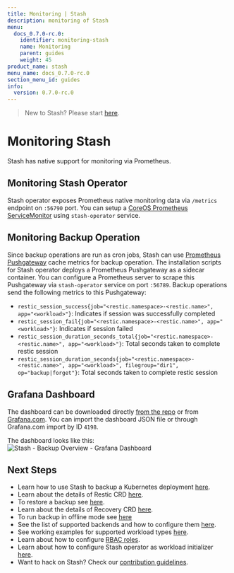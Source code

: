 ```yaml
---
title: Monitoring | Stash
description: monitoring of Stash
menu:
  docs_0.7.0-rc.0:
    identifier: monitoring-stash
    name: Monitoring
    parent: guides
    weight: 45
product_name: stash
menu_name: docs_0.7.0-rc.0
section_menu_id: guides
info:
  version: 0.7.0-rc.0
---
```


> New to Stash? Please start [here](/docs/0.7.0-rc.0/concepts/README).

# Monitoring Stash

Stash has native support for monitoring via Prometheus.

## Monitoring Stash Operator
Stash operator exposes Prometheus native monitoring data via `/metrics` endpoint on `:56790` port. You can setup a [CoreOS Prometheus ServiceMonitor](https://github.com/coreos/prometheus-operator) using `stash-operator` service.

## Monitoring Backup Operation
Since backup operations are run as cron jobs, Stash can use [Prometheus Pushgateway](https://github.com/prometheus/pushgateway) cache metrics for backup operation. The installation scripts for Stash operator deploys a Prometheus Pushgateway as a sidecar container. You can configure a Prometheus server to scrape this Pushgateway via `stash-operator` service on port `:56789`. Backup operations send the following metrics to this Pushgateway:

 - `restic_session_success{job="<restic.namespace>-<restic.name>", app="<workload>"}`: Indicates if session was successfully completed
 - `restic_session_fail{job="<restic.namespace>-<restic.name>", app="<workload>"}`: Indicates if session failed
 - `restic_session_duration_seconds_total{job="<restic.namespace>-<restic.name>", app="<workload>"}`: Total seconds taken to complete restic session
 - `restic_session_duration_seconds{job="<restic.namespace>-<restic.name>", app="<workload>", filegroup="dir1", op="backup|forget"}`: Total seconds taken to complete restic session

## Grafana Dashboard
The dashboard can be downloaded directly [from the repo](/contrib/monitoring/Grafana%20-%20Stash%20-%20Backup%20Overview.json) or from [Grafana.com](https://grafana.com/dashboards/4198).
You can import the dashboard JSON file or through Grafana.com import by ID `4198`.

The dashboard looks like this:
![Stash - Backup Overview - Grafana Dashboard](/docs/0.7.0-rc.0/images/grafana/dashboard-stash-backup-overview.png)

## Next Steps

- Learn how to use Stash to backup a Kubernetes deployment [here](/docs/0.7.0-rc.0/guides/backup).
- Learn about the details of Restic CRD [here](/docs/0.7.0-rc.0/concepts/crds/restic).
- To restore a backup see [here](/docs/0.7.0-rc.0/guides/restore).
- Learn about the details of Recovery CRD [here](/docs/0.7.0-rc.0/concepts/crds/recovery).
- To run backup in offline mode see [here](/docs/0.7.0-rc.0/guides/offline_backup)
- See the list of supported backends and how to configure them [here](/docs/0.7.0-rc.0/guides/backends).
- See working examples for supported workload types [here](/docs/0.7.0-rc.0/guides/workloads).
- Learn about how to configure [RBAC roles](/docs/0.7.0-rc.0/guides/rbac).
- Learn about how to configure Stash operator as workload initializer [here](/docs/0.7.0-rc.0/guides/initializer).
- Want to hack on Stash? Check our [contribution guidelines](/docs/0.7.0-rc.0/CONTRIBUTING).
